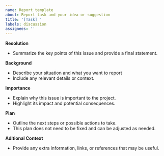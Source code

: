 ```yaml
---
name: Report template
about: Report task and your idea or suggestion
title: '[Task] '
labels: discussion
assignees: ''
---
```


**Resolution**

- Summarize the key points of this issue and provide a final statement.

**Background**

- Describe your situation and what you want to report
- Include any relevant details or context.

**Importance**

- Explain why this issue is important to the project.
- Highlight its impact and potential consequences.

**Plan**

- Outline the next steps or possible actions to take.
- This plan does not need to be fixed and can be adjusted as needed.

**Aditional Context**

- Provide any extra information, links, or references that may be useful.
